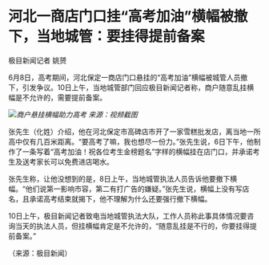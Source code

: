 

# 河北一商店门口挂“高考加油”横幅被撤下，当地城管：要挂得提前备案

极目新闻记者 姚赟

6月8日，高考期间，河北保定一商店门口悬挂的“高考加油”横幅被城管人员撤下，引发争议。10日上午，当地城管部门回应极目新闻记者称，商户随意乱挂横幅是不允许的，需要提前备案。

![](https://inews.gtimg.com/om_bt/OvUpC09nZxM_SVZnOJzPj7Ab--fZAZ1i6JDGwkBPY3PGsAA/1000)_商户悬挂横幅助力高考 来源：视频截图_

张先生（化姓）介绍，他在河北保定市高碑店市开了一家雪糕批发店，离当地一所高中仅有几百米距离。“要高考了嘛，我也想尽一份力。”张先生说，6日下午，他制作了一条写着“高考加油！祝各位考生金榜题名”字样的横幅挂在店门口，并承诺考生及送考家长可以免费进店喝水。

张先生称，让他没想到的是，8日上午，当地城管执法人员告诉他要撤下横幅。“他们说第一影响市容，第二有打广告的嫌疑。”张先生说，横幅上没有写店名，且承诺高考结束就揭下，他不理解为什么还要强行撤下横幅。

10日上午，极目新闻记者致电当地城管执法大队，工作人员称此事具体情况要咨询当天的执法人员，但挂横幅肯定是不允许的，“随意乱挂是不行的，你要挂得提前备案。”

（来源：极目新闻）


